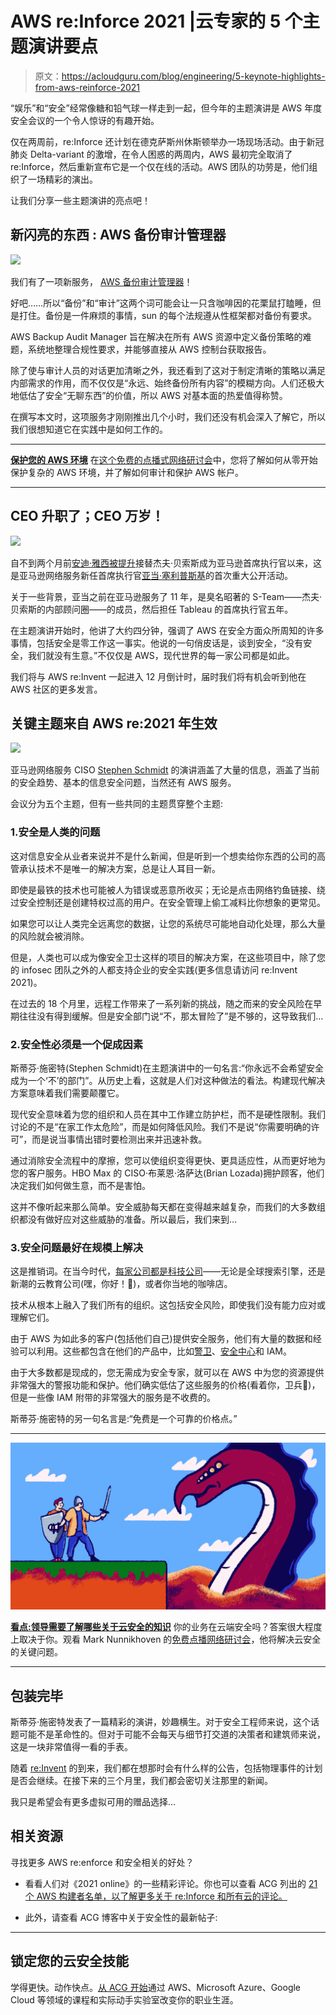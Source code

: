 # AWS re:Inforce 2021 |云专家的 5 个主题演讲要点

> 原文：<https://acloudguru.com/blog/engineering/5-keynote-highlights-from-aws-reinforce-2021>

“娱乐”和“安全”经常像糖和铅气球一样走到一起，但今年的主题演讲是 AWS 年度安全会议的一个令人惊讶的有趣开始。

仅在两周前，re:Inforce 还计划在德克萨斯州休斯顿举办一场现场活动。由于新冠肺炎 Delta-variant 的激增，在令人困惑的两周内，AWS 最初完全取消了 re:Inforce，然后重新宣布它是一个仅在线的活动。AWS 团队的功劳是，他们组织了一场精彩的演出。

让我们分享一些主题演讲的亮点吧！

## **新闪亮的东西** : AWS 备份审计管理器

![](img/336ba1de39a238eb1102143ba192da05.png)

我们有了一项新服务， [AWS 备份审计管理器](https://aws.amazon.com/blogs/aws/monitor-evaluate-and-demonstrate-backup-compliance-with-aws-backup-audit-manager/)！

好吧……所以“备份”和“审计”这两个词可能会让一只含咖啡因的花栗鼠打瞌睡，但是打住。备份是一件麻烦的事情，sun 的每个法规遵从性框架都对备份有要求。

AWS Backup Audit Manager 旨在解决在所有 AWS 资源中定义备份策略的难题，系统地整理合规性要求，并能够直接从 AWS 控制台获取报告。

除了使与审计人员的对话更加清晰之外，我还看到了这对于制定清晰的策略以满足内部需求的作用，而不仅仅是“永远、始终备份所有内容”的模糊方向。人们还极大地低估了安全“无聊东西”的价值，所以 AWS 对基本面的热爱值得称赞。

在撰写本文时，这项服务才刚刚推出几个小时，我们还没有机会深入了解它，所以我们很想知道它在实践中是如何工作的。

* * *

**[保护您的 AWS 环境](https://get.acloudguru.com/securing-aws-environment-webinar)** 在[这个免费的点播式网络研讨会](https://get.acloudguru.com/securing-aws-environment-webinar)中，您将了解如何从零开始保护复杂的 AWS 环境，并了解如何审计和保护 AWS 帐户。

* * *

## **CEO 升职了；CEO 万岁！**

![](img/54bcc8e53e07a8c4b30afb2e727d3cbb.png)

自不到两个月前[安迪·雅西被提升](https://acloudguru.com/blog/business/7-aws-predictions-as-jassy-moves-up-whats-next-for-aws)接替杰夫·贝索斯成为亚马逊首席执行官以来，这是亚马逊网络服务新任首席执行官[亚当·塞利普斯基](https://twitter.com/aselipsky)的首次重大公开活动。

关于一些背景，亚当之前在亚马逊服务了 11 年，是臭名昭著的 S-Team——杰夫·贝索斯的内部顾问圈——的成员，然后担任 Tableau 的首席执行官五年。

在主题演讲开始时，他讲了大约四分钟，强调了 AWS 在安全方面众所周知的许多事情，包括安全是零工作这一事实。他说的一句俏皮话是，谈到安全，“没有安全，我们就没有生意。”不仅仅是 AWS，现代世界的每一家公司都是如此。

我们将与 AWS re:Invent 一起进入 12 月倒计时，届时我们将有机会听到他在 AWS 社区的更多发言。

## **关键主题**来自 AWS re:2021 年生效

![](img/31aa7d6e2d467b445f12c7166b458f86.png)

亚马逊网络服务 CISO [Stephen Schmidt](https://twitter.com/stephenschmidt) 的演讲涵盖了大量的信息，涵盖了当前的安全趋势、基本的信息安全问题，当然还有 AWS 服务。

会议分为五个主题，但有一些共同的主题贯穿整个主题:

### 1.安全是人类的问题

这对信息安全从业者来说并不是什么新闻，但是听到一个想卖给你东西的公司的高管承认技术不是唯一的解决方案，总是让人耳目一新。

即使是最铁的技术也可能被人为错误或恶意所收买；无论是点击网络钓鱼链接、绕过安全控制还是创建特权过高的用户。在安全管理上偷工减料比你想象的更常见。

如果您可以让人类完全远离您的数据，让您的系统尽可能地自动化处理，那么大量的风险就会被消除。

但是，人类也可以成为像安全卫士这样的项目的解决方案，在这些项目中，除了您的 infosec 团队之外的人都支持企业的安全实践(更多信息请访问 re:Invent 2021)。

在过去的 18 个月里，远程工作带来了一系列新的挑战，随之而来的安全风险在早期往往没有得到缓解。但是安全部门说“不，那太冒险了”是不够的，这导致我们…

### 2.安全性必须是一个促成因素

斯蒂芬·施密特(Stephen Schmidt)在主题演讲中的一句名言:“你永远不会希望安全成为一个‘不’的部门”。从历史上看，这就是人们对这种做法的看法。构建现代解决方案意味着我们需要颠覆它。

现代安全意味着为您的组织和人员在其中工作建立防护栏，而不是硬性限制。我们讨论的不是“在家工作太危险”，而是如何降低风险。我们不是说“你需要明确的许可”，而是说当事情出错时要检测出来并迅速补救。

通过消除安全流程中的摩擦，您可以使组织变得更快、更具适应性，从而更好地为您的客户服务。HBO Max 的 CISO·布莱恩·洛萨达(Brian Lozada)拥护顾客，他们决定我们如何做生意，而不是害怕。

这并不像听起来那么简单。安全威胁每天都在变得越来越复杂，而我们的大多数组织都没有做好应对这些威胁的准备。所以最后，我们来到…

### 3.安全问题最好在规模上解决

这是推销词。在当今时代，[每家公司都是科技公司](https://sloanreview.mit.edu/article/leadership-at-a-time-when-every-company-is-a-tech-company/)——无论是全球搜索引擎，还是新潮的云教育公司(嘿，你好！👋)，或者你当地的咖啡店。

技术从根本上融入了我们所有的组织。这包括安全风险，即使我们没有能力应对或理解它们。

由于 AWS 为如此多的客户(包括他们自己)提供安全服务，他们有大量的数据和经验可以利用。这些都包含在他们的产品中，比如[警卫](https://aws.amazon.com/guardduty/)、[安全中心](https://aws.amazon.com/security-hub/)和 IAM。

由于大多数都是现成的，您无需成为安全专家，就可以在 AWS 中为您的资源提供非常强大的警报功能和保护。他们确实低估了这些服务的价格(看着你，卫兵👀)，但是一些像 IAM 附带的非常强大的服务是不收费的。

斯蒂芬·施密特的另一句名言是:“免费是一个可靠的价格点。”

* * *

![](img/aa563ce93b787834c7c648eaec24feaa.png)

**[看点:领导需要了解哪些关于云安全的知识](https://go.acloudguru.com/Leaders-Cloud-Security-Webinar?ajs_aid=8b2cc73f-c0e0-442b-ba6d-0eb362250ebb)**
你的业务在云端安全吗？答案很大程度上取决于你。观看 Mark Nunnikhoven 的[免费点播网络研讨会](https://go.acloudguru.com/Leaders-Cloud-Security-Webinar)，他将解决云安全的关键问题。

* * *

## **包装完毕**

斯蒂芬·施密特发表了一篇精彩的演讲，妙趣横生。对于安全工程师来说，这个话题可能不是革命性的。但对于可能不会每天与细节打交道的决策者和建筑师来说，这是一块非常值得一看的手表。

随着 [re:Invent](https://reinvent.awsevents.com/) 的到来，我们都在想那时会有什么样的公告，包括物理事件的计划是否会继续。在接下来的三个月里，我们都会密切关注那里的新闻。

我只是希望会有更多虚拟可用的赠品选择…

## 相关资源

寻找更多 AWS re:enforce 和安全相关的好处？

*   看看人们对《2021 online》的一些精彩评论。你也可以查看 ACG 列出的 [21 个 AWS 构建者名单，以了解更多关于 re:Inforce 和所有云的评论。](https://acloudguru.com/blog/engineering/follow-the-builders-21-hands-on-aws-builders-to-follow-in-2021)

*   此外，请查看 ACG 博客中关于安全性的最新帖子:

* * *

## 锁定您的云安全技能

学得更快。动作快点。[从 ACG 开始](https://acloudguru.com/pricing)通过 AWS、Microsoft Azure、Google Cloud 等领域的课程和实际动手实验室改变你的职业生涯。
